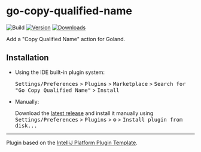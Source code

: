 # go-copy-qualified-name

![Build](https://github.com/KKKIIO/go-copy-qualified-name/workflows/Build/badge.svg)
[![Version](https://img.shields.io/jetbrains/plugin/v/com.github.kkkiio.gocopyqualifiedname.svg)](https://plugins.jetbrains.com/plugin/23044-go-copy-qualified-name)
[![Downloads](https://img.shields.io/jetbrains/plugin/d/com.github.kkkiio.gocopyqualifiedname.svg)](https://plugins.jetbrains.com/plugin/23044-go-copy-qualified-name)

<!-- Plugin description -->
Add a "Copy Qualified Name" action for Goland.
<!-- Plugin description end -->

## Installation

- Using the IDE built-in plugin system:
  
  <kbd>Settings/Preferences</kbd> > <kbd>Plugins</kbd> > <kbd>Marketplace</kbd> > <kbd>Search for "Go Copy Qualified Name"</kbd> >
  <kbd>Install</kbd>
  
- Manually:

  Download the [latest release](https://github.com/KKKIIO/go-copy-qualified-name/releases/latest) and install it manually using
  <kbd>Settings/Preferences</kbd> > <kbd>Plugins</kbd> > <kbd>⚙️</kbd> > <kbd>Install plugin from disk...</kbd>


---
Plugin based on the [IntelliJ Platform Plugin Template][template].

[template]: https://github.com/JetBrains/intellij-platform-plugin-template
[docs:plugin-description]: https://plugins.jetbrains.com/docs/intellij/plugin-user-experience.html#plugin-description-and-presentation
